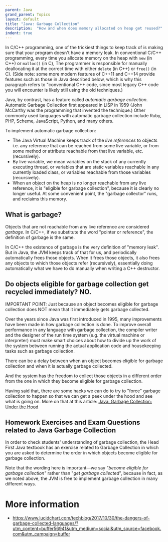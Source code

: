 ```yaml
---
parent: Java
grand_parent: Topics
layout: default
title: "Java: Garbage Collection"
description:  "How and when does memory allocated on heap get reused?"
indent: true
---
```


In C/C++ programming, one of the trickiest things to keep track of is making sure that your program doesn't have a memory leak.
In conventional C/C++ programming, every time you allocate memory on the heap with `new` (in C++) or `malloc()` (in C), The programmer is responsible for manually deallocating it at the correct time
with either `delete` (in C++) or `free()` (in C).  (Side note: some more modern features of C++11 and C++14 provide features such as those in Java described below, which 
is why this paragraph refers to "conventional C++ code, since most legacy C++ code you will encounter is likely still using the old techniques.)

Java, by contrast, has a feature called *automatic garbage collection*.  Automatic Garbage Collection first appeared in LISP in 1959 (John McCarthy was the programming
that invented the technique.)    Other commonly used languages with automatic garbage collection include Ruby, PHP, Scheme, JavaScript, Python, and many others.

To implement automatic garbage collection:

* The Java Virtual Machine keeps track of the *live references* to objects i.e. any reference that can be reached from some live variable, or from some method or attribute reachable from that 
live variable, etc. (recursively).
* By live variable, we mean variables on the stack of any currently executing thread, or variables that are static variables reachable in
any currently loaded class, or variables reachable from those variables (recursively).
* When an object on the heap is no longer reachable from any live reference, it is "eligible for garbage collection", because it is clearly no longer useful.  At some convenient point, the "garbage collector" runs, 
   and reclaims this memory.

## What is garbage?

Objects that are not reachable from any live reference are considered *garbage*.  In C/C++, if we substitute the word "pointer or reference", the definition of garbage
is the same.   

In C/C++ the existence of garbage is the very definition of "memory leak".  But in Java, the JVM keeps track of that for us, and periodically automatically 
frees those objects.    When it frees those objects, it also frees any objects to which those objects refer (recursively), essentially doing automatically
what we have to do manually when writing a C++ destructor.

## Do objects eligible for garbage collection get recycled immediately? NO.

IMPORTANT POINT: Just because an object becomes eligible for garbage collection does NOT mean that it immediately gets garbage collected.

Over the years since Java was first introduced in 1995, many improvements have been made in how garbage collection is done.
To improve overall performance in any language with garbage collection, the compiler writer and the designer of the run time system (e.g. the virtual machine or interpreter) 
must make smart choices about how to divide up the 
work of the system between running the actual
application code and housekeeping tasks such as garbage collection.

There can be a delay between when an object becomes eligible for garbage collection and when it is actually garbage collected.

And the system has the freedom to collect those objects in a different order from the one in which they become eligible for garbage
collection.

Having said that, there are some hacks we can do to try to "force" garbage collection to happen so that we can get a peek under the hood and
see what is going on.  More on that at this article: [Java: Garbage Collection: Under the Hood](/topics/java_gc_under_the_hood/)

## Homework Exercises and Exam Questions related to Java Garbage Collection

In order to check students' understanding of garbage collection, the Head First Java textbook has an exercise related to Garbage Collection
in which you are asked to determine the order in which objects become eligible for garbage collection.

Note that the wording here is important&mdash;we say *"become eligible for garbage collection"* rather than "*get garbage collected*", because
in fact, as we noted above, the JVM is free to implement garbage collection in many different ways.    

# More information

* <https://www.lucidchart.com/techblog/2017/10/30/the-dangers-of-garbage-collected-languages/?utm_content=buffer56941&utm_medium=social&utm_source=facebook.com&utm_campaign=buffer>

